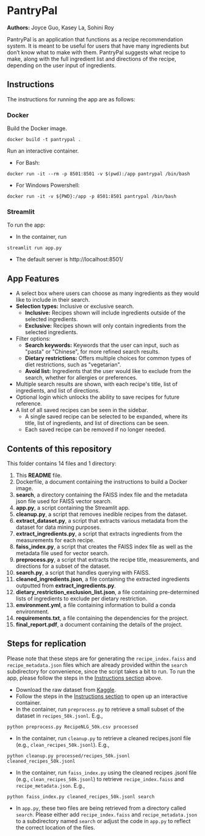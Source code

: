 # PantryPal

**Authors:** Joyce Guo, Kasey La, Sohini Roy

PantryPal is an application that functions as a recipe recommendation system. It is meant to be useful for users that
have many ingredients but don’t know what to make with them. PantryPal suggests what recipe to make, along with the
full ingredient list and directions of the recipe, depending on the user input of ingredients.

## Instructions

The instructions for running the app are as follows:

### Docker

Build the Docker image.
```
docker build -t pantrypal .
```

Run an interactive container.
* For Bash:
```
docker run -it --rm -p 8501:8501 -v $(pwd):/app pantrypal /bin/bash
```
* For Windows Powershell:
```
docker run -it -v ${PWD}:/app -p 8501:8501 pantrypal /bin/bash
```

### Streamlit

To run the app:
* In the container, run
```
streamlit run app.py
```

* The default server is http://localhost:8501/

## App Features

* A select box where users can choose as many ingredients as they would like to include in their search.
* **Selection types:** Inclusive or exclusive search.
  * **Inclusive:** Recipes shown will include ingredients outside of the selected ingredients. 
  * **Exclusive:** Recipes shown will only contain ingredients from the selected ingredients.
* Filter options:
  * **Search keywords:** Keywords that the user can input, such as "pasta" or "Chinese", for more refined search
  results.
  * **Dietary restrictions:** Offers multiple choices for common types of diet restrictions, such as "vegetarian".
  * **Avoid list:** Ingredients that the user would like to exclude from the search, whether for allergies or
  preferences.
* Multiple search results are shown, with each recipe's title, list of ingredients, and list of directions.
* Optional login which unlocks the ability to save recipes for future reference.
* A list of all saved recipes can be seen in the sidebar.
  * A single saved recipe can be selected to be expanded, where its title, list of ingredients, and list of directions
  can be seen.
  * Each saved recipe can be removed if no longer needed.

## Contents of this repository

This folder contains 14 files and 1 directory:

1. This **README** file.
2. Dockerfile, a document containing the instructions to build a Docker image.
3. **search**, a directory containing the FAISS index file and the metadata json file used for FAISS vector search. 
4. **app.py**, a script containing the Streamlit app.
5. **cleanup.py**, a script that removes inedible recipes from the dataset.
6. **extract_dataset.py**, a script that extracts various metadata from the dataset for data mining purposes.
7. **extract_ingredients.py**, a script that extracts ingredients from the measurements for each recipe.
8. **faiss_index.py**, a script that creates the FAISS index file as well as the metadata file used for vector search.
9. **preprocess.py**, a script that extracts the recipe title, measurements, and directions for a subset of the dataset.
10. **search.py**, a script that handles querying with FAISS.
11. **cleaned_ingredients.json**, a file containing the extracted ingredients outputted from **extract_ingredients.py**.
12. **dietary_restriction_exclusion_list.json**, a file containing pre-determined lists of ingredients to exclude per
dietary restriction.
13. **environment.yml**, a file containing information to build a conda environment.
14. **requirements.txt**, a file containing the dependencies for the project.
15. **final_report.pdf**, a document containing the details of the project.

## Steps for replication

Please note that these steps are for generating the `recipe_index.faiss` and `recipe_metadata.json` files which are
already provided within the `search` subdirectory for convenience, since the script takes a bit to run. To run the app,
please follow the steps in the [Instructions section](https://github.com/kla7/PantryPal#instructions) above.

* Download the raw dataset from [Kaggle](https://www.kaggle.com/datasets/paultimothymooney/recipenlg).
* Follow the steps in the [Instructions section](https://github.com/kla7/PantryPal#instructions) to open up an
interactive container.
* In the container, run `preprocess.py` to retrieve a small subset of the dataset in `recipes_50k.jsonl`. E.g.,
```
python preprocess.py RecipeNLG_50k.csv processed
```
* In the container, run `cleanup.py` to retrieve a cleaned recipes.jsonl file (e.g., `clean_recipes_50k.jsonl`). E.g.,
```
python cleanup.py processed/recipes_50k.jsonl cleaned_recipes_50k.jsonl
```
* In the container, run `faiss_index.py` using the cleaned recipes .jsonl file (e.g., `clean_recipes_50k.jsonl`) to retrieve
`recipe_index.faiss` and `recipe_metadata.json`. E.g.,
```
python faiss_index.py cleaned_recipes_50k.jsonl search
```
  * In `app.py`, these two files are being retrieved from a directory called `search`. Please either add
`recipe_index.faiss` and `recipe_metadata.json` to a subdirectory named `search` or adjust the code in `app.py`
to reflect the correct location of the files.
